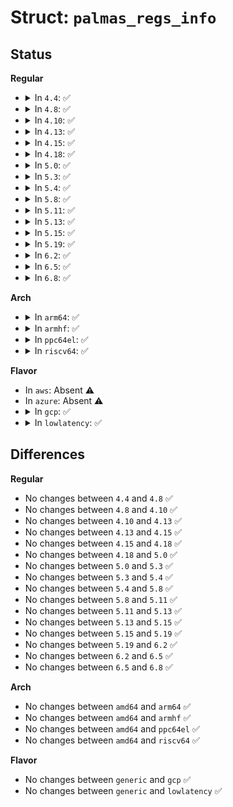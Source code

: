 # Struct: <code>palmas_regs_info</code>

## Status
<b>Regular</b>
<ul>
<li>
<details>
<summary>In <code>4.4</code>: ✅</summary>

```c
struct palmas_regs_info {
    char *name;
    char *sname;
    u8 vsel_addr;
    u8 ctrl_addr;
    u8 tstep_addr;
    int sleep_id;
};
```
</details>
</li>
<li>
<details>
<summary>In <code>4.8</code>: ✅</summary>

```c
struct palmas_regs_info {
    char *name;
    char *sname;
    u8 vsel_addr;
    u8 ctrl_addr;
    u8 tstep_addr;
    int sleep_id;
};
```
</details>
</li>
<li>
<details>
<summary>In <code>4.10</code>: ✅</summary>

```c
struct palmas_regs_info {
    char *name;
    char *sname;
    u8 vsel_addr;
    u8 ctrl_addr;
    u8 tstep_addr;
    int sleep_id;
};
```
</details>
</li>
<li>
<details>
<summary>In <code>4.13</code>: ✅</summary>

```c
struct palmas_regs_info {
    char *name;
    char *sname;
    u8 vsel_addr;
    u8 ctrl_addr;
    u8 tstep_addr;
    int sleep_id;
};
```
</details>
</li>
<li>
<details>
<summary>In <code>4.15</code>: ✅</summary>

```c
struct palmas_regs_info {
    char *name;
    char *sname;
    u8 vsel_addr;
    u8 ctrl_addr;
    u8 tstep_addr;
    int sleep_id;
};
```
</details>
</li>
<li>
<details>
<summary>In <code>4.18</code>: ✅</summary>

```c
struct palmas_regs_info {
    char *name;
    char *sname;
    u8 vsel_addr;
    u8 ctrl_addr;
    u8 tstep_addr;
    int sleep_id;
};
```
</details>
</li>
<li>
<details>
<summary>In <code>5.0</code>: ✅</summary>

```c
struct palmas_regs_info {
    char *name;
    char *sname;
    u8 vsel_addr;
    u8 ctrl_addr;
    u8 tstep_addr;
    int sleep_id;
};
```
</details>
</li>
<li>
<details>
<summary>In <code>5.3</code>: ✅</summary>

```c
struct palmas_regs_info {
    char *name;
    char *sname;
    u8 vsel_addr;
    u8 ctrl_addr;
    u8 tstep_addr;
    int sleep_id;
};
```
</details>
</li>
<li>
<details>
<summary>In <code>5.4</code>: ✅</summary>

```c
struct palmas_regs_info {
    char *name;
    char *sname;
    u8 vsel_addr;
    u8 ctrl_addr;
    u8 tstep_addr;
    int sleep_id;
};
```
</details>
</li>
<li>
<details>
<summary>In <code>5.8</code>: ✅</summary>

```c
struct palmas_regs_info {
    char *name;
    char *sname;
    u8 vsel_addr;
    u8 ctrl_addr;
    u8 tstep_addr;
    int sleep_id;
};
```
</details>
</li>
<li>
<details>
<summary>In <code>5.11</code>: ✅</summary>

```c
struct palmas_regs_info {
    char *name;
    char *sname;
    u8 vsel_addr;
    u8 ctrl_addr;
    u8 tstep_addr;
    int sleep_id;
};
```
</details>
</li>
<li>
<details>
<summary>In <code>5.13</code>: ✅</summary>

```c
struct palmas_regs_info {
    char *name;
    char *sname;
    u8 vsel_addr;
    u8 ctrl_addr;
    u8 tstep_addr;
    int sleep_id;
};
```
</details>
</li>
<li>
<details>
<summary>In <code>5.15</code>: ✅</summary>

```c
struct palmas_regs_info {
    char *name;
    char *sname;
    u8 vsel_addr;
    u8 ctrl_addr;
    u8 tstep_addr;
    int sleep_id;
};
```
</details>
</li>
<li>
<details>
<summary>In <code>5.19</code>: ✅</summary>

```c
struct palmas_regs_info {
    char *name;
    char *sname;
    u8 vsel_addr;
    u8 ctrl_addr;
    u8 tstep_addr;
    int sleep_id;
};
```
</details>
</li>
<li>
<details>
<summary>In <code>6.2</code>: ✅</summary>

```c
struct palmas_regs_info {
    char *name;
    char *sname;
    u8 vsel_addr;
    u8 ctrl_addr;
    u8 tstep_addr;
    int sleep_id;
};
```
</details>
</li>
<li>
<details>
<summary>In <code>6.5</code>: ✅</summary>

```c
struct palmas_regs_info {
    char *name;
    char *sname;
    u8 vsel_addr;
    u8 ctrl_addr;
    u8 tstep_addr;
    int sleep_id;
};
```
</details>
</li>
<li>
<details>
<summary>In <code>6.8</code>: ✅</summary>

```c
struct palmas_regs_info {
    char *name;
    char *sname;
    u8 vsel_addr;
    u8 ctrl_addr;
    u8 tstep_addr;
    int sleep_id;
};
```
</details>
</li>
</ul>
<b>Arch</b>
<ul>
<li>
<details>
<summary>In <code>arm64</code>: ✅</summary>

```c
struct palmas_regs_info {
    char *name;
    char *sname;
    u8 vsel_addr;
    u8 ctrl_addr;
    u8 tstep_addr;
    int sleep_id;
};
```
</details>
</li>
<li>
<details>
<summary>In <code>armhf</code>: ✅</summary>

```c
struct palmas_regs_info {
    char *name;
    char *sname;
    u8 vsel_addr;
    u8 ctrl_addr;
    u8 tstep_addr;
    int sleep_id;
};
```
</details>
</li>
<li>
<details>
<summary>In <code>ppc64el</code>: ✅</summary>

```c
struct palmas_regs_info {
    char *name;
    char *sname;
    u8 vsel_addr;
    u8 ctrl_addr;
    u8 tstep_addr;
    int sleep_id;
};
```
</details>
</li>
<li>
<details>
<summary>In <code>riscv64</code>: ✅</summary>

```c
struct palmas_regs_info {
    char *name;
    char *sname;
    u8 vsel_addr;
    u8 ctrl_addr;
    u8 tstep_addr;
    int sleep_id;
};
```
</details>
</li>
</ul>
<b>Flavor</b>
<ul>
<li>
In <code>aws</code>: Absent ⚠️
</li>
<li>
In <code>azure</code>: Absent ⚠️
</li>
<li>
<details>
<summary>In <code>gcp</code>: ✅</summary>

```c
struct palmas_regs_info {
    char *name;
    char *sname;
    u8 vsel_addr;
    u8 ctrl_addr;
    u8 tstep_addr;
    int sleep_id;
};
```
</details>
</li>
<li>
<details>
<summary>In <code>lowlatency</code>: ✅</summary>

```c
struct palmas_regs_info {
    char *name;
    char *sname;
    u8 vsel_addr;
    u8 ctrl_addr;
    u8 tstep_addr;
    int sleep_id;
};
```
</details>
</li>
</ul>

## Differences
<b>Regular</b>
<ul>
<li>
No changes between <code>4.4</code> and <code>4.8</code> ✅
</li>
<li>
No changes between <code>4.8</code> and <code>4.10</code> ✅
</li>
<li>
No changes between <code>4.10</code> and <code>4.13</code> ✅
</li>
<li>
No changes between <code>4.13</code> and <code>4.15</code> ✅
</li>
<li>
No changes between <code>4.15</code> and <code>4.18</code> ✅
</li>
<li>
No changes between <code>4.18</code> and <code>5.0</code> ✅
</li>
<li>
No changes between <code>5.0</code> and <code>5.3</code> ✅
</li>
<li>
No changes between <code>5.3</code> and <code>5.4</code> ✅
</li>
<li>
No changes between <code>5.4</code> and <code>5.8</code> ✅
</li>
<li>
No changes between <code>5.8</code> and <code>5.11</code> ✅
</li>
<li>
No changes between <code>5.11</code> and <code>5.13</code> ✅
</li>
<li>
No changes between <code>5.13</code> and <code>5.15</code> ✅
</li>
<li>
No changes between <code>5.15</code> and <code>5.19</code> ✅
</li>
<li>
No changes between <code>5.19</code> and <code>6.2</code> ✅
</li>
<li>
No changes between <code>6.2</code> and <code>6.5</code> ✅
</li>
<li>
No changes between <code>6.5</code> and <code>6.8</code> ✅
</li>
</ul>
<b>Arch</b>
<ul>
<li>
No changes between <code>amd64</code> and <code>arm64</code> ✅
</li>
<li>
No changes between <code>amd64</code> and <code>armhf</code> ✅
</li>
<li>
No changes between <code>amd64</code> and <code>ppc64el</code> ✅
</li>
<li>
No changes between <code>amd64</code> and <code>riscv64</code> ✅
</li>
</ul>
<b>Flavor</b>
<ul>
<li>
No changes between <code>generic</code> and <code>gcp</code> ✅
</li>
<li>
No changes between <code>generic</code> and <code>lowlatency</code> ✅
</li>
</ul>

